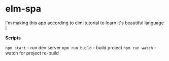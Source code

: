 # elm-spa

I'm making this app according to elm-tutorial to learn
it's beautiful language ! 

**Scripts**

``` npm start ``` - run dev server
``` npm run build ``` - build project
``` npm run watch ``` - watch for project re-build 
